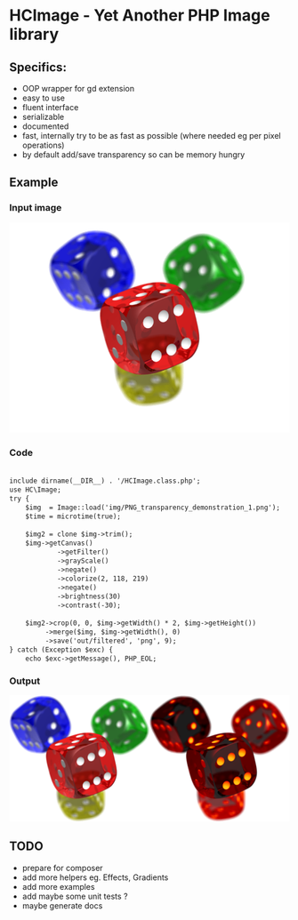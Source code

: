 HCImage - Yet Another PHP Image library
=======

## Specifics:
- OOP wrapper for gd extension
- easy to use
- fluent interface
- serializable
- documented
- fast, internally try to be as fast as possible (where needed eg per pixel operations)
- by default add/save transparency so can be memory hungry

## Example

### Input image
![Filters input](examples/img/PNG_transparency_demonstration_1.png "by wikipedia")

### Code

<pre lang="php"><code>
include dirname(__DIR__) . '/HCImage.class.php';
use HC\Image;
try {
    $img  = Image::load('img/PNG_transparency_demonstration_1.png');
    $time = microtime(true);
    
    $img2 = clone $img->trim();
    $img->getCanvas()
            ->getFilter()
            ->grayScale()
            ->negate()
            ->colorize(2, 118, 219)
            ->negate()
            ->brightness(30)
            ->contrast(-30);

    $img2->crop(0, 0, $img->getWidth() * 2, $img->getHeight())
         ->merge($img, $img->getWidth(), 0)
         ->save('out/filtered', 'png', 9);
} catch (Exception $exc) {
    echo $exc->getMessage(), PHP_EOL;
</code></pre>

### Output
![Filters output](examples/out/filtered.png "filters_demo.php")

## TODO

- prepare for composer
- add more helpers eg. Effects, Gradients
- add more examples
- add maybe some unit tests ?
- maybe generate docs

